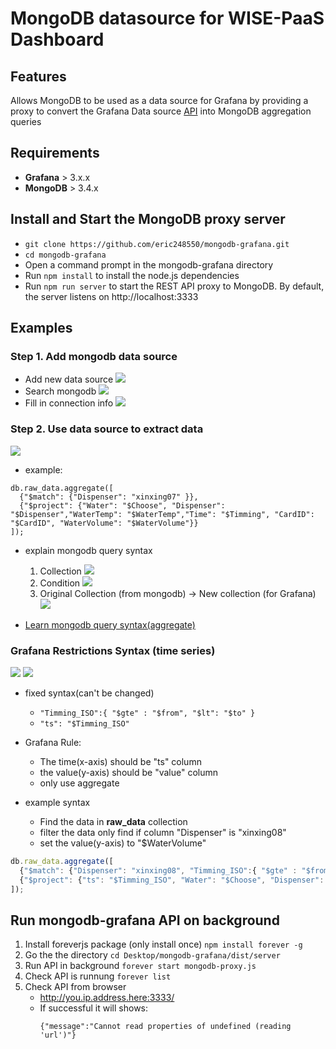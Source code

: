 # MongoDB datasource for WISE-PaaS Dashboard

## Features
Allows MongoDB to be used as a data source for Grafana by providing a proxy to convert the Grafana Data source [API](http://docs.grafana.org/plugins/developing/datasources/) into MongoDB aggregation queries

## Requirements

* **Grafana** > 3.x.x
* **MongoDB** > 3.4.x

## Install and Start the MongoDB proxy server
* `git clone https://github.com/eric248550/mongodb-grafana.git`
* `cd mongodb-grafana`
* Open a command prompt in the mongodb-grafana directory
* Run `npm install` to install the node.js dependencies
* Run `npm run server` to start the REST API proxy to MongoDB. By default, the server listens on http://localhost:3333

## Examples

### Step 1. Add mongodb data source
- Add new data source
![](https://i.imgur.com/BrUKF8D.jpg)
- Search mongodb
![](https://i.imgur.com/MDEFHEO.jpg)
- Fill in connection info
![](https://i.imgur.com/WYPg4Ai.png)


### Step 2. Use data source to extract data
![](https://i.imgur.com/eaV5hLi.jpg)
- example:
```json=
db.raw_data.aggregate([
  {"$match": {"Dispenser": "xinxing07" }},
  {"$project": {"Water": "$Choose", "Dispenser": "$Dispenser","WaterTemp": "$WaterTemp","Time": "$Timming", "CardID": "$CardID", "WaterVolume": "$WaterVolume"}}
]);
```
- explain mongodb query syntax
    1. Collection
    ![](https://i.imgur.com/larrsTW.png)
    2. Condition
    ![](https://i.imgur.com/EdXotXK.png)
    3. Original Collection (from mongodb) -> New collection (for Grafana)
    ![](https://i.imgur.com/jN5zF3H.png)

- [Learn mongodb query syntax(aggregate)](https://www.mongodb.com/docs/manual/aggregation/)

### Grafana Restrictions Syntax (time series)
![](https://i.imgur.com/xr25FEP.jpg)
![](https://i.imgur.com/WK11XoO.jpg)

- fixed syntax(can't be changed)
    - `"Timming_ISO":{ "$gte" : "$from", "$lt": "$to" }`
    - `"ts": "$Timming_ISO"`
- Grafana Rule:
    - The time(x-axis) should be "ts" column
    - the value(y-axis) should be "value" column
    - only use aggregate

- example syntax
    - Find the data in **raw_data** collection
    - filter the data only find if column "Dispenser" is "xinxing08"
    - set the value(y-axis) to "$WaterVolume"
```javascript
db.raw_data.aggregate([
  {"$match": {"Dispenser": "xinxing08", "Timming_ISO":{ "$gte" : "$from", "$lt": "$to" } }},
  {"$project": {"ts": "$Timming_ISO", "Water": "$Choose", "Dispenser": "$Dispenser","WaterTemp": "$WaterTemp", "CardID": "$CardID", "value": "$WaterVolume"}}
]);
```


## Run mongodb-grafana API on background
1. Install foreverjs package (only install once)
    `npm install forever -g`
2. Go the the directory
    `cd Desktop/mongodb-grafana/dist/server`
3. Run API in background
    `forever start mongodb-proxy.js`
4. Check API is runnung
    `forever list`
5. Check API from browser
    - http://you.ip.address.here:3333/
    - If successful it will shows:
        ```json=
        {"message":"Cannot read properties of undefined (reading 'url')"}
        ```






